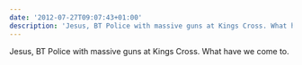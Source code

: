 ```yaml
---
date: '2012-07-27T09:07:43+01:00'
description: 'Jesus, BT Police with massive guns at Kings Cross. What have we come to.'
---
```

Jesus, BT Police with massive guns at Kings Cross. What have we come to.
